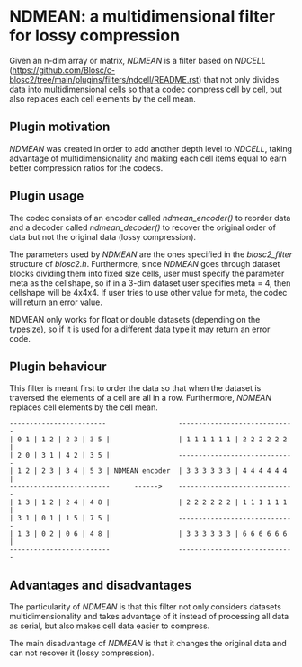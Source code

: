 NDMEAN: a multidimensional filter for lossy compression
=============================================================================

Given an n-dim array or matrix, *NDMEAN* is a filter based on *NDCELL*
(https://github.com/Blosc/c-blosc2/tree/main/plugins/filters/ndcell/README.rst)
that not only divides data into multidimensional cells so
that a codec compress cell by cell, but also replaces each cell elements by
the cell mean.

Plugin motivation
--------------------

*NDMEAN* was created in order to add another depth level to *NDCELL*, taking
advantage of multidimensionality and making each cell items equal to earn
better compression ratios for the codecs.

Plugin usage
-------------------

The codec consists of an encoder called *ndmean_encoder()* to reorder data and
a decoder called *ndmean_decoder()* to recover the original order of data
but not the original data (lossy compression).

The parameters used by *NDMEAN* are the ones specified in the *blosc2_filter*
structure of *blosc2.h*.
Furthermore, since *NDMEAN* goes through dataset blocks dividing them into fixed size cells,
user must specify the parameter meta as the cellshape, so if in a
3-dim dataset user specifies meta = 4, then cellshape will be 4x4x4. If user tries to use other value for meta, the codec
will return an error value.

NDMEAN only works for float or double datasets (depending on the typesize), so if it is used 
for a different data type it may return an error code. 

Plugin behaviour
-------------------

This filter is meant first to order the data so that when the
dataset is traversed the elements of a cell are all in a row.
Furthermore, *NDMEAN* replaces cell elements by the cell mean.



    ------------------------                  -----------------------------
    | 0 1 | 1 2 | 2 3 | 3 5 |                 | 1 1 1 1 1 1 | 2 2 2 2 2 2 |
    | 2 0 | 3 1 | 4 2 | 3 5 |                 -----------------------------
    | 1 2 | 2 3 | 3 4 | 5 3 | NDMEAN encoder  | 3 3 3 3 3 3 | 4 4 4 4 4 4 |
    -------------------------      ------>    -----------------------------
    | 1 3 | 1 2 | 2 4 | 4 8 |                 | 2 2 2 2 2 2 | 1 1 1 1 1 1 |
    | 3 1 | 0 1 | 1 5 | 7 5 |                 -----------------------------
    | 1 3 | 0 2 | 0 6 | 4 8 |                 | 3 3 3 3 3 3 | 6 6 6 6 6 6 |
    -------------------------                 -----------------------------



Advantages and disadvantages
------------------------------

The particularity of *NDMEAN* is that this filter not only
considers datasets multidimensionality and takes advantage of it instead
of processing all data as serial, but also makes cell data easier to
compress.

The main disadvantage of *NDMEAN* is that it changes the original data
and can not recover it (lossy compression).
